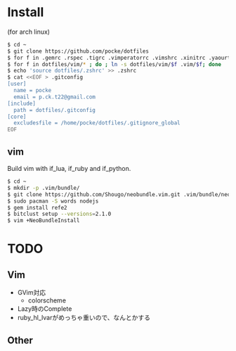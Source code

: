 Install
========

(for arch linux)

```sh
$ cd ~
$ git clone https://github.com/pocke/dotfiles
$ for f in .gemrc .rspec .tigrc .vimperatorrc .vimshrc .xinitrc .yaourtrc .tmux.conf .vimrc .xbindkeysrc .Xmodmap ; do ; ln -s dotfiles/$f; done
$ for f in dotfiles/vim/* ; do ; ln -s dotfiles/vim/$f .vim/$f; done
$ echo 'source dotfiles/.zshrc' >> .zshrc
$ cat <<EOF > .gitconfig
[user]
  name = pocke
  email = p.ck.t22@gmail.com
[include]
  path = dotfiles/.gitconfig
[core]
  excludesfile = /home/pocke/dotfiles/.gitignore_global
EOF
```

vim
-----------

Build vim with if_lua, if_ruby and if_python.

```sh
$ cd ~
$ mkdir -p .vim/bundle/
$ git clone https://github.com/Shougo/neobundle.vim.git .vim/bundle/neobundle.vim
$ sudo pacman -S words nodejs
$ gem install refe2
$ bitclust setup --versions=2.1.0
$ vim +NeoBundleInstall
```




TODO
==========


Vim
-----------

- GVim対応
  - colorscheme
- Lazy時のComplete
- ruby_hl_lvarがめっちゃ重いので、なんとかする


Other
-------------


